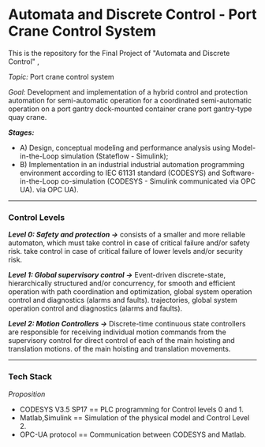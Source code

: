 # Automata and Discrete Control - Port Crane Control System

This is the repository for the Final Project of "Automata and Discrete Control" ‚

*Topic:* Port crane control system

*Goal:* Development and implementation of a hybrid control and protection automation for semi-automatic operation for a coordinated semi-automatic operation on a port gantry dock-mounted container crane port gantry-type quay crane.

***Stages:*** 

- A) Design, conceptual modeling and performance analysis using Model-in-the-Loop simulation (Stateflow - Simulink);
- B) Implementation in an industrial industrial automation programming environment according to IEC 61131 standard (CODESYS) and Software-in-the-Loop co-simulation (CODESYS - Simulink communicated via OPC UA).  via OPC UA).

***

### Control Levels

***Level 0: Safety and protection ->***  consists of a smaller and more reliable automaton, which must take control in case of critical failure and/or safety risk. take control in case of critical failure of lower levels and/or security risk.

***Level 1: Global supervisory control ->*** Event-driven discrete-state, hierarchically structured and/or concurrency, for smooth and efficient operation with path coordination and optimization, global system operation control and diagnostics (alarms and faults). trajectories, global system operation control and diagnostics (alarms and faults).

***Level 2: Motion Controllers ->*** Discrete-time continuous state controllers are responsible for receiving individual motion commands from the supervisory control for direct control of each of the main hoisting and translation motions. of the main hoisting and translation movements.

***

### Tech Stack

*Proposition*

- CODESYS V3.5 SP17 == PLC programming for Control levels 0 and 1.
- Matlab,Simulink == Simulation of the physical model and Control Level 2.
- OPC-UA protocol == Communication between CODESYS and Matlab.

